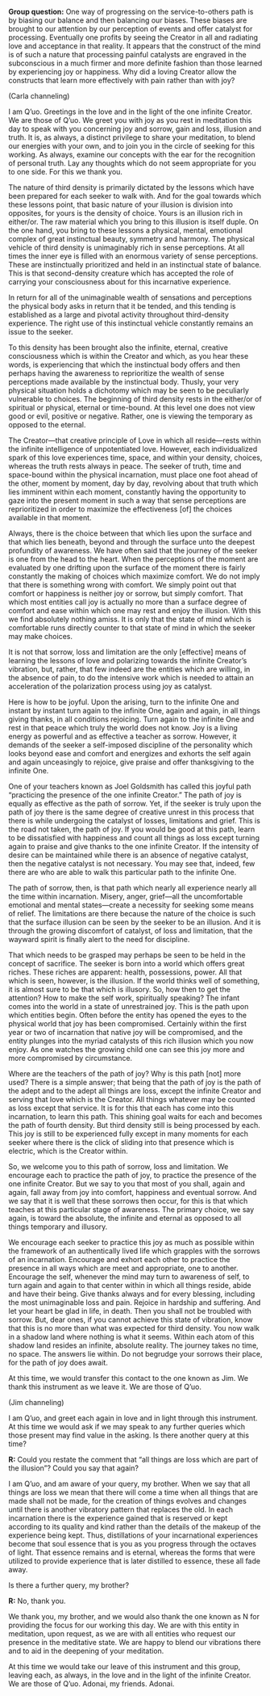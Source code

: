 <p class="group-question"><strong>Group question:</strong> One way of progressing on the service-to-others path is by biasing our balance and then balancing our biases. These biases are brought to our attention by our perception of events and offer catalyst for processing. Eventually one profits by seeing the Creator in all and radiating love and acceptance in that reality. It appears that the construct of the mind is of such a nature that processing painful catalysts are engraved in the subconscious in a much firmer and more definite fashion than those learned by experiencing joy or happiness. Why did a loving Creator allow the constructs that learn more effectively with pain rather than with joy?</p>
<p class="channel-type">(Carla channeling)</p>
<p>I am Q’uo. Greetings in the love and in the light of the one infinite Creator. We are those of Q’uo. We greet you with joy as you rest in meditation this day to speak with you concerning joy and sorrow, gain and loss, illusion and truth. It is, as always, a distinct privilege to share your meditation, to blend our energies with your own, and to join you in the circle of seeking for this working. As always, examine our concepts with the ear for the recognition of personal truth. Lay any thoughts which do not seem appropriate for you to one side. For this we thank you.</p>
<p>The nature of third density is primarily dictated by the lessons which have been prepared for each seeker to walk with. And for the goal towards which these lessons point, that basic nature of your illusion is division into opposites, for yours is the density of choice. Yours is an illusion rich in either/or. The raw material which you bring to this illusion is itself duple. On the one hand, you bring to these lessons a physical, mental, emotional complex of great instinctual beauty, symmetry and harmony. The physical vehicle of third density is unimaginably rich in sense perceptions. At all times the inner eye is filled with an enormous variety of sense perceptions. These are instinctually prioritized and held in an instinctual state of balance. This is that second-density creature which has accepted the role of carrying your consciousness about for this incarnative experience.</p>
<p>In return for all of the unimaginable wealth of sensations and perceptions the physical body asks in return that it be tended, and this tending is established as a large and pivotal activity throughout third-density experience. The right use of this instinctual vehicle constantly remains an issue to the seeker.</p>
<p>To this density has been brought also the infinite, eternal, creative consciousness which is within the Creator and which, as you hear these words, is experiencing that which the instinctual body offers and then perhaps having the awareness to reprioritize the wealth of sense perceptions made available by the instinctual body. Thusly, your very physical situation holds a dichotomy which may be seen to be peculiarly vulnerable to choices. The beginning of third density rests in the either/or of spiritual or physical, eternal or time-bound. At this level one does not view good or evil, positive or negative. Rather, one is viewing the temporary as opposed to the eternal.</p>
<p>The Creator—that creative principle of Love in which all reside—rests within the infinite intelligence of unpotentiated love. However, each individualized spark of this love experiences time, space, and within your density, choices, whereas the truth rests always in peace. The seeker of truth, time and space-bound within the physical incarnation, must place one foot ahead of the other, moment by moment, day by day, revolving about that truth which lies imminent within each moment, constantly having the opportunity to gaze into the present moment in such a way that sense perceptions are reprioritized in order to maximize the effectiveness [of] the choices available in that moment.</p>
<p>Always, there is the choice between that which lies upon the surface and that which lies beneath, beyond and through the surface unto the deepest profundity of awareness. We have often said that the journey of the seeker is one from the head to the heart. When the perceptions of the moment are evaluated by one drifting upon the surface of the moment there is fairly constantly the making of choices which maximize comfort. We do not imply that there is something wrong with comfort. We simply point out that comfort or happiness is neither joy or sorrow, but simply comfort. That which most entities call joy is actually no more than a surface degree of comfort and ease within which one may rest and enjoy the illusion. With this we find absolutely nothing amiss. It is only that the state of mind which is comfortable runs directly counter to that state of mind in which the seeker may make choices.</p>
<p>It is not that sorrow, loss and limitation are the only [effective] means of learning the lessons of love and polarizing towards the infinite Creator’s vibration, but, rather, that few indeed are the entities which are willing, in the absence of pain, to do the intensive work which is needed to attain an acceleration of the polarization process using joy as catalyst.</p>
<p>Here is how to be joyful. Upon the arising, turn to the infinite One and instant by instant turn again to the infinite One, again and again, in all things giving thanks, in all conditions rejoicing. Turn again to the infinite One and rest in that peace which truly the world does not know. Joy is a living energy as powerful and as effective a teacher as sorrow. However, it demands of the seeker a self-imposed discipline of the personality which looks beyond ease and comfort and energizes and exhorts the self again and again unceasingly to rejoice, give praise and offer thanksgiving to the infinite One.</p>
<p>One of your teachers known as Joel Goldsmith has called this joyful path “practicing the presence of the one infinite Creator.” The path of joy is equally as effective as the path of sorrow. Yet, if the seeker is truly upon the path of joy there is the same degree of creative unrest in this process that there is while undergoing the catalyst of losses, limitations and grief. This is the road not taken, the path of joy. If you would be good at this path, learn to be dissatisfied with happiness and count all things as loss except turning again to praise and give thanks to the one infinite Creator. If the intensity of desire can be maintained while there is an absence of negative catalyst, then the negative catalyst is not necessary. You may see that, indeed, few there are who are able to walk this particular path to the infinite One.</p>
<p>The path of sorrow, then, is that path which nearly all experience nearly all the time within incarnation. Misery, anger, grief—all the uncomfortable emotional and mental states—create a necessity for seeking some means of relief. The limitations are there because the nature of the choice is such that the surface illusion can be seen by the seeker to be an illusion. And it is through the growing discomfort of catalyst, of loss and limitation, that the wayward spirit is finally alert to the need for discipline.</p>
<p>That which needs to be grasped may perhaps be seen to be held in the concept of sacrifice. The seeker is born into a world which offers great riches. These riches are apparent: health, possessions, power. All that which is seen, however, is the illusion. If the world thinks well of something, it is almost sure to be that which is illusory. So, how then to get the attention? How to make the self work, spiritually speaking? The infant comes into the world in a state of unrestrained joy. This is the path upon which entities begin. Often before the entity has opened the eyes to the physical world that joy has been compromised. Certainly within the first year or two of incarnation that native joy will be compromised, and the entity plunges into the myriad catalysts of this rich illusion which you now enjoy. As one watches the growing child one can see this joy more and more compromised by circumstance.</p>
<p>Where are the teachers of the path of joy? Why is this path [not] more used? There is a simple answer; that being that the path of joy is the path of the adept and to the adept all things are loss, except the infinite Creator and serving that love which is the Creator. All things whatever may be counted as loss except that service. It is for this that each has come into this incarnation, to learn this path. This shining goal waits for each and becomes the path of fourth density. But third density still is being processed by each. This joy is still to be experienced fully except in many moments for each seeker where there is the click of sliding into that presence which is electric, which is the Creator within.</p>
<p>So, we welcome you to this path of sorrow, loss and limitation. We encourage each to practice the path of joy, to practice the presence of the one infinite Creator. But we say to you that most of you shall, again and again, fall away from joy into comfort, happiness and eventual sorrow. And we say that it is well that these sorrows then occur, for this is that which teaches at this particular stage of awareness. The primary choice, we say again, is toward the absolute, the infinite and eternal as opposed to all things temporary and illusory.</p>
<p>We encourage each seeker to practice this joy as much as possible within the framework of an authentically lived life which grapples with the sorrows of an incarnation. Encourage and exhort each other to practice the presence in all ways which are meet and appropriate, one to another. Encourage the self, whenever the mind may turn to awareness of self, to turn again and again to that center within in which all things reside, abide and have their being. Give thanks always and for every blessing, including the most unimaginable loss and pain. Rejoice in hardship and suffering. And let your heart be glad in life, in death. Then you shall not be troubled with sorrow. But, dear ones, if you cannot achieve this state of vibration, know that this is no more than what was expected for third density. You now walk in a shadow land where nothing is what it seems. Within each atom of this shadow land resides an infinite, absolute reality. The journey takes no time, no space. The answers lie within. Do not begrudge your sorrows their place, for the path of joy does await.</p>
<p>At this time, we would transfer this contact to the one known as Jim. We thank this instrument as we leave it. We are those of Q’uo.</p>
<p class="channel-type">(Jim channeling)</p>
<p>I am Q’uo, and greet each again in love and in light through this instrument. At this time we would ask if we may speak to any further queries which those present may find value in the asking. Is there another query at this time?</p>
<p><strong>R:</strong> Could you restate the comment that “all things are loss which are part of the illusion”? Could you say that again?</p>
<p>I am Q’uo, and am aware of your query, my brother. When we say that all things are loss we mean that there will come a time when all things that are made shall not be made, for the creation of things evolves and changes until there is another vibratory pattern that replaces the old. In each incarnation there is the experience gained that is reserved or kept according to its quality and kind rather than the details of the makeup of the experience being kept. Thus, distillations of your incarnational experiences become that soul essence that is you as you progress through the octaves of light. That essence remains and is eternal, whereas the forms that were utilized to provide experience that is later distilled to essence, these all fade away.</p>
<p>Is there a further query, my brother?</p>
<p><strong>R:</strong> No, thank you.</p>
<p>We thank you, my brother, and we would also thank the one known as N for providing the focus for our working this day. We are with this entity in meditation, upon request, as we are with all entities who request our presence in the meditative state. We are happy to blend our vibrations there and to aid in the deepening of your meditation.</p>
<p>At this time we would take our leave of this instrument and this group, leaving each, as always, in the love and in the light of the infinite Creator. We are those of Q’uo. Adonai, my friends. Adonai.</p>